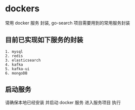 # dockers
常用 docker 服务 封装, go-search 项目需要用到的常用服务封装


## 目前已实现如下服务的封装

```
1. mysql
2. redis
3. elasticsearch
4. kafka
5. kafka-ui
6. mongoDB

```

## 启动服务 
 请确保本地已经安装 并启动 docker 服务 进入服务项目 执行 

